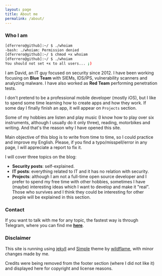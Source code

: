 ```yaml
---
layout: page
title: About me
permalink: /about/
---
```

### Who I am
```bash
[dferrero@github]:~/ $ ./whoiam
-bash: ./whoiam: Permission denied
[dferrero@github]:~/ $ chmod +x whoiam
[dferrero@github]:~/ $ ./whoiam
You should not set +x to all users... ;)
```

I am David, an IT guy focused on security since 2012. I have been working focusing on **Blue Team** with SIEMs, IDS/IPS, vulnerability scanners and analyzing malware. I have also worked as **Red Team** performing penetration tests.

I don't pretend to be a professional mobile developer (mostly iOS), but I like to spend some time learning how to create apps and how they work. If some day I finally finish an app, it will appear on `Projects` section.

Some of my hobbies are listen and play music (I know how to play over six instruments, although I usually do it only three), reading, motorbikes and writing. And that's the reason why I have opened this site.

Main objective of this blog is to write from time to time, so I could practice and improve my English. Please, if you find a typo/misspell/error in any page, I will appreciate a report to fix it.

I will cover three topics on the blog:

* **Security posts**: self-explained.
* **IT posts**: everything related to IT and it has no relation with security.
* **Projects**: although I am not a full-time open source developer and I prefer to spend my free time with other hobbies, sometimes I have (maybe) interesting ideas which I want to develop and make it "real". Those who survives and I think they could be interesting for other people will be explained in this section.

### Contact

If you want to talk with me for any topic, the fastest way is through Telegram, where you can find me <a href="https://t.me/Dav3s">**here**</a>.

### Disclaimer

This site is running using <a href="https://github.com/jekyll/jekyll">jekyll</a> and <a href="https://github.com/wild-flame/jekyll-simple">Simple</a> theme by <a href="http://wildflame.me">wildflame</a>, with minor changes made by me. 

Credits were being removed from the footer section (where I did not like it) and displayed here for copyright and license reasons.
